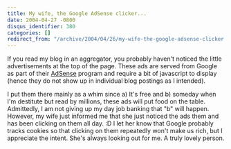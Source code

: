 ```yaml
---
title: My wife, the Google AdSense clicker...
date: 2004-04-27 -0800
disqus_identifier: 380
categories: []
redirect_from: "/archive/2004/04/26/my-wife-the-google-adsense-clicker.aspx/"
---
```


If you read my blog in an aggregator, you probably haven't noticed the
little advertisements at the top of the page. These ads are served from
Google as part of their [AdSense](https://www.google.com/adsense/)
program and require a bit of javascript to display (hence they do not
show up in individual blog postings as I intended).

I put them there mainly as a whim since a) It's free and b) someday when
I'm destitute but read by millions, these ads will put food on the
table. Admittedly, I am not giving up my day job banking that "b" will
happen. However, my wife just informed me that she just noticed the ads
them and has been clicking on them all day. :D I let her know that
Google probably tracks cookies so that clicking on them repeatedly won't
make us rich, but I appreciate the intent. She's always looking out for
me. A truly lovely person.

